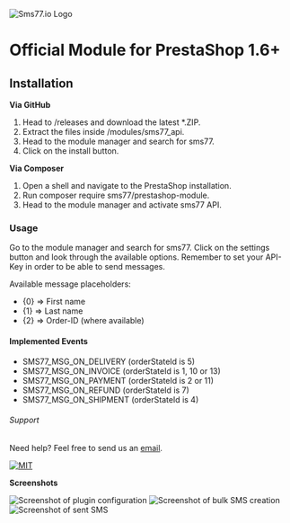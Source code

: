 ![Sms77.io Logo](https://www.sms77.io/wp-content/uploads/2019/07/sms77-Logo-400x79.png "sms77io")
# Official Module for PrestaShop 1.6+

## Installation
**Via GitHub**
1. Head to /releases and download the latest *.ZIP.
2. Extract the files inside /modules/sms77_api.
3. Head to the module manager and search for sms77.
4. Click on the install button.


**Via Composer**
1. Open a shell and navigate to the PrestaShop installation.
2. Run composer require sms77/prestashop-module.
3. Head to the module manager and activate sms77 API.

### Usage
Go to the module manager and search for sms77. 
Click on the settings button and look through the available options.
Remember to set your API-Key in order to be able to send messages.

Available message placeholders:
- {0} => First name
- {1} => Last name
- {2} => Order-ID (where available)

#### Implemented Events
- SMS77_MSG_ON_DELIVERY (orderStateId is 5)
- SMS77_MSG_ON_INVOICE (orderStateId is 1, 10 or 13)
- SMS77_MSG_ON_PAYMENT (orderStateId is 2 or 11)
- SMS77_MSG_ON_REFUND (orderStateId is 7)
- SMS77_MSG_ON_SHIPMENT (orderStateId is 4)

###### Support

Need help? Feel free to send us an <a href='mailto: support@sms77.io'>email</a>.

[![MIT](https://img.shields.io/badge/License-MIT-teal.svg)](./LICENSE)

**Screenshots**

![Screenshot of plugin configuration](https://tettra-production.s3.us-west-2.amazonaws.com/0d6efb4f154041e899af17bdcd19c1b5/bcac36a50716f4f73cd84020c4bf091d/d822b155a4112474fdb7aea5ee22465e/cb30d8dd64d0e83fcc7822a40f1703d9/mLBF1Q0g4SCVCXQSEfzElQAJBvxDiaqqTTSqY2lS.png "PrestaShop.Sms77: Plugin Configuration")
![Screenshot of bulk SMS creation](https://tettra-production.s3.us-west-2.amazonaws.com/0d6efb4f154041e899af17bdcd19c1b5/bcac36a50716f4f73cd84020c4bf091d/d822b155a4112474fdb7aea5ee22465e/cb30d8dd64d0e83fcc7822a40f1703d9/8hpOqOKmtJkPkuEPHtw1nQJksLbhWZgsFbXDuCV2.png "PrestaShop.Sms77: Compose bulk SMS")
![Screenshot of sent SMS](https://tettra-production.s3.us-west-2.amazonaws.com/0d6efb4f154041e899af17bdcd19c1b5/bcac36a50716f4f73cd84020c4bf091d/d822b155a4112474fdb7aea5ee22465e/cb30d8dd64d0e83fcc7822a40f1703d9/Ir18yYjK7ZtbkwWagNUIjmkCIKCbxeaGkO62Fbmz.png "PrestaShop.Sms77: Sent SMS")
